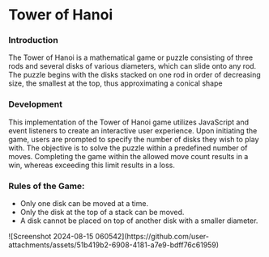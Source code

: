 <h1>Tower of Hanoi</h1>
<h3>Introduction</h3>
<p>The Tower of Hanoi is a mathematical game or puzzle consisting of three rods and several disks of various diameters, which can slide onto any rod. The puzzle begins with the disks stacked on one rod in order of decreasing size, the smallest at the top, thus approximating a conical shape</p>
<h3>Development</h3>
<p>This implementation of the Tower of Hanoi game utilizes JavaScript and event listeners to create an interactive user experience. Upon initiating the game, users are prompted to specify the number of disks they wish to play with. The objective is to solve the puzzle within a predefined number of moves. Completing the game within the allowed move count results in a win, whereas exceeding this limit results in a loss.</p>
<h3>Rules of the Game: </h3>
<ul>
  <li>Only one disk can be moved at a time.</li>
  <li>Only the disk at the top of a stack can be moved.</li>
  <li>A disk cannot be placed on top of another disk with a smaller diameter.</li>
</ul>
![Screenshot 2024-08-15 060542](https://github.com/user-attachments/assets/51b419b2-6908-4181-a7e9-bdff76c61959)

